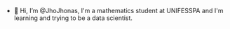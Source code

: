 - 👋 Hi, I’m @JhoJhonas, I'm a mathematics student at UNIFESSPA and I'm learning and trying to be a data scientist.


<!---
JhoJhonas/JhoJhonas is a ✨ special ✨ repository because its `README.md` (this file) appears on your GitHub profile.
You can click the Preview link to take a look at your changes.
--->
